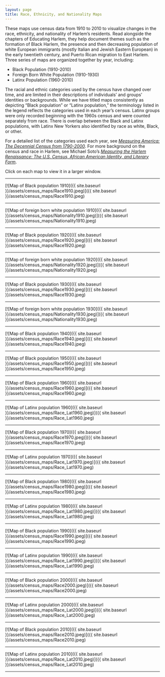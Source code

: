 ```yaml
---
layout: page
title: Race, Ethnicity, and Nationality Maps
---
```


These maps use census data from 1910 to 2010 to visualize changes in the race, ethnicity, and nationality of Harlem’s residents. Read alongside the chapters of Educating Harlem, they help document themes such as the formation of Black Harlem, the presence and then decreasing population of white European immigrants (mostly Italian and Jewish Eastern European) in the early twentieth century, and Puerto Rican migration to East Harlem.
Three series of maps are organized together by year, including:
- Black Population (1910-2010)
- Foreign Born White Population (1910-1930)
- Latinx Population (1960-2010)

The racial and ethnic categories used by the census have changed over time, and are limited in their descriptions of individuals’ and groups’ identities or backgrounds. While we have titled maps consistently as depicting “Black population” or “Latinx population,” the terminology listed in the legend reflects the categories used in each year’s census. Latinx groups were only recorded beginning with the 1960s census and were counted separately from race. There is overlap between the Black and Latinx populations, with Latinx New Yorkers also identified by race as white, Black, or other.

For a detailed list of the categories used each year, see [*Measuring America: The Decennial Census from 1790-2000*](https://www2.census.gov/library/publications/2002/dec/pol_02-ma.pdf). For more background on the census and race in Harlem, see Michael Soto’s [*Measuring the Harlem Renaissance: The U.S. Census, African American Identity, and Literary Form*](https://www.trinity.edu/sites/measuring-harlem-renaissance).

Click on each map to view it in a larger window.

<hr>
[![Map of Black population 1910]({{ site.baseurl }}/assets/census_maps/Race1910.jpeg)]({{ site.baseurl }}/assets/census_maps/Race1910.jpeg)
<hr>
[![Map of foreign born white population 1910]({{ site.baseurl }}/assets/census_maps/Nationality1910.jpeg)]({{ site.baseurl }}/assets/census_maps/Nationality1910.jpeg)
<hr>
[![Map of Black population 1920]({{ site.baseurl }}/assets/census_maps/Race1920.jpeg)]({{ site.baseurl }}/assets/census_maps/Race1920.jpeg)
<hr>
[![Map of foreign born white population 1920]({{ site.baseurl }}/assets/census_maps/Nationality1920.jpeg)]({{ site.baseurl }}/assets/census_maps/Nationality1920.jpeg)
<hr>
[![Map of Black population 1930]({{ site.baseurl }}/assets/census_maps/Race1930.jpeg)]({{ site.baseurl }}/assets/census_maps/Race1930.jpeg)
<hr>
[![Map of foreign born white population 1930]({{ site.baseurl }}/assets/census_maps/Nationality1930.jpeg)]({{ site.baseurl }}/assets/census_maps/Nationality1930.jpeg)
<hr>
[![Map of Black population 1940]({{ site.baseurl }}/assets/census_maps/Race1940.jpeg)]({{ site.baseurl }}/assets/census_maps/Race1940.jpeg)
<hr>
[![Map of Black population 1950]({{ site.baseurl }}/assets/census_maps/Race1950.jpeg)]({{ site.baseurl }}/assets/census_maps/Race1950.jpeg)
<hr>
[![Map of Black population 1960]({{ site.baseurl }}/assets/census_maps/Race1960.jpeg)]({{ site.baseurl }}/assets/census_maps/Race1960.jpeg)
<hr>
[![Map of Latinx population 1960]({{ site.baseurl }}/assets/census_maps/Race_Lat1960.jpeg)]({{ site.baseurl }}/assets/census_maps/Race_Lat1960.jpeg)
<hr>
[![Map of Black population 1970]({{ site.baseurl }}/assets/census_maps/Race1970.jpeg)]({{ site.baseurl }}/assets/census_maps/Race1970.jpeg)
<hr>
[![Map of Latinx population 1970]({{ site.baseurl }}/assets/census_maps/Race_Lat1970.jpeg)]({{ site.baseurl }}/assets/census_maps/Race_Lat1970.jpeg)
<hr>
[![Map of Black population 1980]({{ site.baseurl }}/assets/census_maps/Race1980.jpeg)]({{ site.baseurl }}/assets/census_maps/Race1980.jpeg)
<hr>
[![Map of Latinx population 1980]({{ site.baseurl }}/assets/census_maps/Race_Lat1980.jpeg)]({{ site.baseurl }}/assets/census_maps/Race_Lat1980.jpeg)
<hr>
[![Map of Black population 1990]({{ site.baseurl }}/assets/census_maps/Race1990.jpeg)]({{ site.baseurl }}/assets/census_maps/Race1990.jpeg)
<hr>
[![Map of Latinx population 1990]({{ site.baseurl }}/assets/census_maps/Race_Lat1990.jpeg)]({{ site.baseurl }}/assets/census_maps/Race_Lat1990.jpeg)
<hr>
[![Map of Black population 2000]({{ site.baseurl }}/assets/census_maps/Race2000.jpeg)]({{ site.baseurl }}/assets/census_maps/Race2000.jpeg)
<hr>
[![Map of Latinx population 2000]({{ site.baseurl }}/assets/census_maps/Race_Lat2000.jpeg)]({{ site.baseurl }}/assets/census_maps/Race_Lat2000.jpeg)
<hr>
[![Map of Black population 2010]({{ site.baseurl }}/assets/census_maps/Race2010.jpeg)]({{ site.baseurl }}/assets/census_maps/Race2010.jpeg)
<hr>
[![Map of Latinx population 2010]({{ site.baseurl }}/assets/census_maps/Race_Lat2010.jpeg)]({{ site.baseurl }}/assets/census_maps/Race_Lat2010.jpeg)
<hr>
